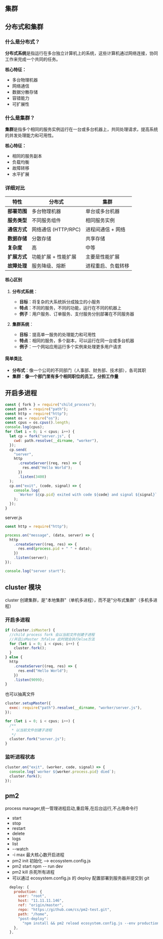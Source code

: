 ## 集群

## 分布式和集群

### 什么是分布式？

**分布式系统**是指运行在多台独立计算机上的系统，这些计算机通过网络连接，协同工作来完成一个共同的任务。

**核心特征：**

- 多台物理机器
- 网络通信
- 数据分散存储
- 容错能力
- 可扩展性

### 什么是集群？

**集群**是指多个相同的服务实例运行在一台或多台机器上，共同处理请求，提高系统的并发处理能力和可用性。

**核心特征：**

- 相同的服务副本
- 负载均衡
- 故障转移
- 水平扩展

### 详细对比

| 特性         | 分布式              | 集群               |
| ------------ | ------------------- | ------------------ |
| **部署范围** | 多台物理机器        | 单台或多台机器     |
| **服务类型** | 不同服务组件        | 相同服务实例       |
| **通信方式** | 网络通信 (HTTP/RPC) | 进程间通信 + 网络  |
| **数据存储** | 分散存储            | 共享存储           |
| **复杂度**   | 高                  | 中等               |
| **扩展方式** | 功能扩展 + 性能扩展 | 主要是性能扩展     |
| **故障处理** | 服务降级、熔断      | 进程重启、负载转移 |

#### 核心区别

1. **分布式系统**：

   - **目标**：将复杂的大系统拆分成独立的小服务
   - **特点**：不同的服务，不同的功能，运行在不同的机器上
   - **例子**：用户服务、订单服务、支付服务分别部署在不同服务器

2. **集群系统**：
   - **目标**：提高单一服务的处理能力和可用性
   - **特点**：相同的服务，多个副本，可以运行在同一台或多台机器
   - **例子**：一个网站应用运行多个实例来处理更多用户请求

#### 简单类比

- **分布式**：像一个公司的不同部门（人事部、财务部、技术部），各司其职
- **集群**：**像一个部门里有多个相同职位的员工，分担工作量**

## 开启多进程

```javascript
const { fork } = require("child_process");
const path = require("path");
const http = require("http");
const os = require("os");
const cpus = os.cpus().length;
console.log(cpus);
for (let i = 0; i < cpus; i++) {
  let cp = fork("server.js", {
    cwd: path.resolve(__dirname, "worker"),
  });
  cp.send(
    "server",
    http
      .createServer((req, res) => {
        res.end("Hello World");
      })
      .listen(3400)
  );
  cp.on("exit", (code, signal) => {
    console.log(
      `Worker ${cp.pid} exited with code ${code} and signal ${signal}`
    );
  });
}
```

server.js

```javascript
const http = require("http");

process.on("message", (data, server) => {
  http
    .createServer((req, res) => {
      res.end(process.pid + " " + data);
    })
    .listen(server);
});

console.log("server start");
```

## cluster 模块

cluster 创建集群，是"本地集群"（单机多进程），而不是"分布式集群"（多机多进程）

### 开启多进程

```javascript
if (cluster.isMaster) {
  //child process fork 会以当前文件创建子进程
  //并且isMaster 为false 此时就会执行else方法
  for (let i = 0; i < cpus; i++) {
    cluster.fork();
  }
} else {
  http
    .createServer((req, res) => {
      res.end("Hello World");
    })
    .listen(9099);
}
```

也可以抽离文件

```javascript
cluster.setupMaster({
  exec: require("path").resolve(__dirname, "worker/server.js"),
});

for (let i = 0; i < cpus; i++) {
  /**
   * 以当前文件创建子进程
   */
  cluster.fork("server.js");
}
```

### 监听进程状态

```javascript
cluster.on("exit", (worker, code, signal) => {
  console.log(`worker ${worker.process.pid} died`);
  cluster.fork();
});
```

## pm2

process manager,统一管理进程启动,重启等,在后台运行,不占用命令行

- start
- stop
- restart
- delete
- logs
- list
- --watch
- -i max 最大核心数开启进程
- pm2 init 初始化 --> ecosystem.config.js
- pm2 start npm -- run dev
- pm2 kill 杀死所有进程
- 可以通过 ecosystem.config.js 的 deploy 配置部署到服务器并提交到 git

```javascript
  deploy: {
    production: {
      user: "root",
      host: "11.11.11.146",
      ref: "origin/master",
      repo: "https://github.com/cs/pm2-test.git",
      path: "/home",
      "post-deploy":
        "npm install && pm2 reload ecosystem.config.js --env production",
    },
  },
```
